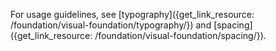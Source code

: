 For usage guidelines, see [typography]({get_link_resource: /foundation/visual-foundation/typography/}) and [spacing]({get_link_resource: /foundation/visual-foundation/spacing/}).
